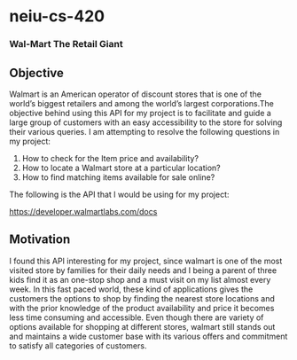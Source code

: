 # neiu-cs-420

### Wal-Mart The Retail Giant

## Objective

Walmart is an American operator of discount stores that is one of the world’s biggest retailers and among the world’s largest corporations.The objective behind using this API for my project is to facilitate and guide a large group of customers with an easy accessibility to the store for solving their various queries. I am attempting to resolve the following questions in my project:

 1. How to check for the Item price and availability?
 2. How to locate a Walmart store at a particular location?
 3. How to find matching items available for sale online? 
 
 The following is the API that I would be using for my project:
 
 https://developer.walmartlabs.com/docs 
 

## Motivation

I found this API interesting for my project, since walmart is one of the most visited store by families for their daily needs and I being a parent of three kids find it as an one-stop shop and a must visit on my list almost every week. In this fast paced world, these kind of applications gives the customers the options to shop by finding the nearest store locations and with the prior knowledge of the product availability and price it becomes less time consuming and accessible. Even though there are variety of options available for shopping at different stores, walmart still stands out and maintains a wide customer base with its various offers and commitment to satisfy all categories of customers.
